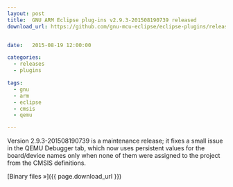 ```yaml
---
layout: post
title:  GNU ARM Eclipse plug-ins v2.9.3-201508190739 released
download_url: https://github.com/gnu-mcu-eclipse/eclipse-plugins/releases/tag/v2.9.3-201508190739


date:   2015-08-19 12:00:00

categories:
  - releases
  - plugins

tags:
  - gnu
  - arm
  - eclipse
  - cmsis
  - qemu

---
```


Version 2.9.3-201508190739 is a maintenance release; it fixes a small issue in the QEMU Debugger tab, which now uses persistent values for the board/device names only when none of them were assigned to the project from the CMSIS definitions.

[Binary files »]({{ page.download_url }})
